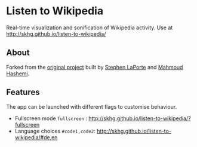 # Listen to Wikipedia

Real-time visualization and sonification of Wikipedia activity. Use at http://skhg.github.io/listen-to-wikipedia/

## About

Forked from the [original project](https://github.com/hatnote/listen-to-wikipedia) built by [Stephen LaPorte](https://twitter.com/sklaporte) and [Mahmoud Hashemi](https://twitter.com/mhashemi).

## Features
The app can be launched with different flags to customise behaviour.

* Fullscreen mode `fullscreen` : http://skhg.github.io/listen-to-wikipedia/?fullscreen
* Language choices `#code1,code2`: http://skhg.github.io/listen-to-wikipedia/#de,en
